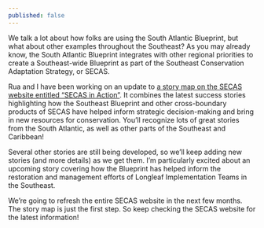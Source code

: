 ```yaml
---
published: false
---
```

We talk a lot about how folks are using the South Atlantic Blueprint, but what about other examples throughout the Southeast? As you may already know, the South Atlantic Blueprint integrates with other regional priorities to create a Southeast-wide Blueprint as part of the Southeast Conservation Adaptation Strategy, or SECAS.

Rua and I have been working on an update to [a story map on the SECAS website entitled “SECAS in Action”](http://www.southatlanticlcc.org/2018/08/07/updated-story-map-for-the-southeast-conservation-adaptation-strategy/). It combines the latest success stories highlighting how the Southeast Blueprint and other cross-boundary products of SECAS have helped inform strategic decision-making and bring in new resources for conservation. You’ll recognize lots of great stories from the South Atlantic,  as well as other parts of the Southeast and Caribbean!

Several other stories are still being developed, so we’ll keep adding new stories (and more details) as we get them. I’m particularly excited about an upcoming story covering how the Blueprint has helped inform the restoration and management efforts of Longleaf Implementation Teams in the Southeast.

We’re going to refresh the entire SECAS website in the next few months. The story map is just the first step. So keep checking the SECAS website for the latest information!